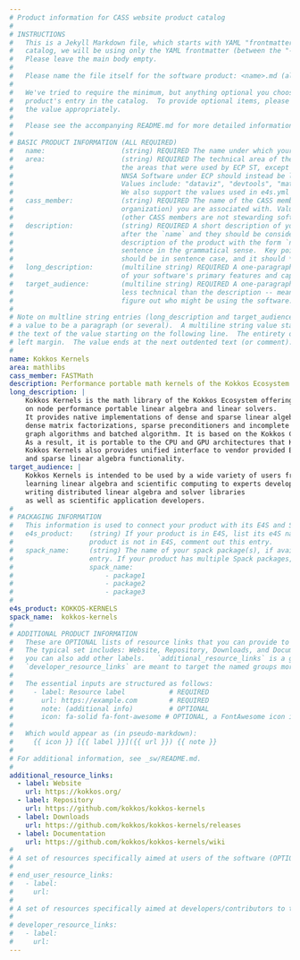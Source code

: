 ```yaml
---
# Product information for CASS website product catalog
#
# INSTRUCTIONS
#   This is a Jekyll Markdown file, which starts with YAML "frontmatter." For the product 
#   catalog, we will be using only the YAML frontmatter (between the "---" seperators).  
#   Please leave the main body empty.  
#
#   Please name the file itself for the software product: <name>.md (all lowercase)
#
#   We've tried to require the minimum, but anything optional you choose to add will enrich your
#   product's entry in the catalog.  To provide optional items, please uncomment the keys and complete
#   the value appropriately.
#
#   Please see the accompanying README.md for more detailed information and guidance.
#
# BASIC PRODUCT INFORMATION (ALL REQUIRED)
#   name:                   (string) REQUIRED The name under which your product should appear in the catalog
#   area:                   (string) REQUIRED The technical area of the product.  For now, we are using
#                           the areas that were used by ECP ST, except that anything that was categorized as
#                           NNSA Software under ECP should instead be listed under the appropriate "real" area:
#                           Values include: "dataviz", "devtools", "mathlibs", "pmr", "sweco".
#                           We also support the values used in e4s.yml files, though we prefer those above. 
#   cass_member:            (string) REQUIRED The name of the CASS member organization (aka software stewardship
#                           organization) you are associated with. Values include: "FASTMath", "PEOS", "RAPIDS", "S4PST", "STEP".
#                           (other CASS members are not stewarding software products, as far as we know: COLABS, CORSA, SWAS)
#   description:            (string) REQUIRED A short description of your software.  The `description` is always shown immediately 
#                           after the `name` and they should be considered together as, in effect constructing a sentence-length 
#                           description of the product with the form `name: desciption`.  However it does not need to be a complete 
#                           sentence in the grammatical sense.  Key points: The `description` should *not* repeat the `name`, it 
#                           should be in sentence case, and it should *not* end with a period.
#   long_description:       (multiline string) REQUIRED A one-paragraph description of your software. A brief, moderately technical description 
#                           of your software's primary features and capabilities.
#   target_audience:        (multiline string) REQUIRED A one-paragraph description of who should be interested in your software.  This should be
#                           less technical than the description -- meant to guide someone who's inexpert or just trying to 
#                           figure out who might be using the software.
#
# Note on multline string entries (long_description and target_audience): YAML supports a multiline string entry that allows 
# a value to be a paragraph (or several).  A multiline string value starts with a pipe ("|") following the colon of the key, with
# the text of the value starting on the following line.  The entirety of the value should be indented by 2-4 spaces from the
# left margin.  The value ends at the next outdented text (or comment).
#
name: Kokkos Kernels
area: mathlibs
cass_member: FASTMath
description: Performance portable math kernels of the Kokkos Ecosystem.
long_description: |
    Kokkos Kernels is the math library of the Kokkos Ecosystem offering
    on node performance portable linear algebra and linear solvers.
    It provides native implementations of dense and sparse linear algebra algorithms,
    dense matrix factorizations, sparse preconditioners and incomplete factorizations,
    graph algorithms and batched algorithm. It is based on the Kokkos Core programming model.
    As a result, it is portable to the CPU and GPU architectures that Kokkos supports. 
    Kokkos Kernels also provides unified interface to vendor provided BLAS, LAPACK
    and sparse linear algebra functionality.
target_audience: |
    Kokkos Kernels is intended to be used by a wide variety of users from students
    learning linear algebra and scientific computing to experts developers
    writing distributed linear algebra and solver libraries
    as well as scientific application developers.
#
# PACKAGING INFORMATION
#   This information is used to connect your product with its E4S and Spack packages, if available.
#   e4s_product:    (string) If your product is in E4S, list its e4S name here (may be different than `name`). If your
#                   product is not in E4S, comment out this entry.
#   spack_name:     (string) The name of your spack package(s), if available.  If you don't have a Spack package, comment out this
#                   entry. If your product has multiple Spack packages, list them using YAML list syntax:
#                   spack_name:
#                       - package1
#                       - package2
#                       - package3
#
e4s_product: KOKKOS-KERNELS
spack_name:  kokkos-kernels
#
# ADDITIONAL PRODUCT INFORMATION
#   These are OPTIONAL lists of resource links that you can provide to make your catalog entry more useful.
#   The typical set includes: Website, Repository, Downloads, and Documentation, but all of these are optional, and
#   you can also add other labels.   `additional_resource_links` is a general category; `end_user_resource_links` and
#   `developer_resource_links` are meant to target the named groups more specifically.  Use them as you like.
#
#   The essential inputs are structured as follows:
#     - label: Resource label           # REQUIRED
#       url: https://example.com        # REQUIRED
#       note: (additional info)         # OPTIONAL
#       icon: fa-solid fa-font-awesome # OPTIONAL, a FontAwesome icon identifier
#
#   Which would appear as (in pseudo-markdown):
#     {{ icon }} [{{ label }}]({{ url }}) {{ note }}
#
# For additional information, see _sw/README.md.
#
additional_resource_links:
  - label: Website
    url: https://kokkos.org/
  - label: Repository
    url: https://github.com/kokkos/kokkos-kernels
  - label: Downloads
    url: https://github.com/kokkos/kokkos-kernels/releases
  - label: Documentation
    url: https://github.com/kokkos/kokkos-kernels/wiki
#
# A set of resources specifically aimed at users of the software (OPTIONAL)
#
# end_user_resource_links:
#   - label: 
#     url: 
#
# A set of resources specifically aimed at developers/contributors to the software (OPTIONAL)
#
# developer_resource_links:
#   - label: 
#     url: 
---
```

